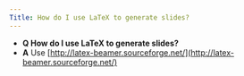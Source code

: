 ```yaml
---
Title: How do I use LaTeX to generate slides?
---
```


- **Q How do I use LaTeX to generate slides?**
- **A** Use [http://latex-beamer.sourceforge.net/](http://latex-beamer.sourceforge.net/)

